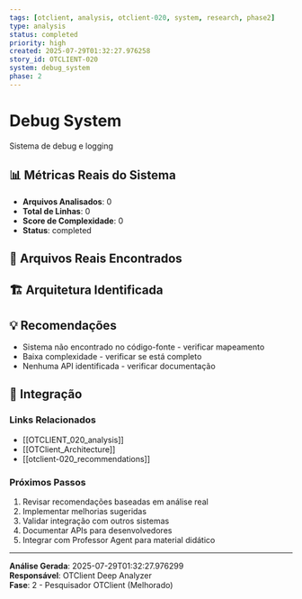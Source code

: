 ```yaml
---
tags: [otclient, analysis, otclient-020, system, research, phase2]
type: analysis
status: completed
priority: high
created: 2025-07-29T01:32:27.976258
story_id: OTCLIENT-020
system: debug_system
phase: 2
---
```


# Debug System

Sistema de debug e logging

## 📊 Métricas Reais do Sistema

- **Arquivos Analisados**: 0
- **Total de Linhas**: 0
- **Score de Complexidade**: 0
- **Status**: completed

## 📁 Arquivos Reais Encontrados


## 🏗️ Arquitetura Identificada

## 💡 Recomendações
- Sistema não encontrado no código-fonte - verificar mapeamento
- Baixa complexidade - verificar se está completo
- Nenhuma API identificada - verificar documentação


## 🔗 Integração

### Links Relacionados
- [[OTCLIENT_020_analysis]]
- [[OTClient_Architecture]]
- [[otclient-020_recommendations]]

### Próximos Passos
1. Revisar recomendações baseadas em análise real
2. Implementar melhorias sugeridas
3. Validar integração com outros sistemas
4. Documentar APIs para desenvolvedores
5. Integrar com Professor Agent para material didático

---

**Análise Gerada**: 2025-07-29T01:32:27.976299  
**Responsável**: OTClient Deep Analyzer  
**Fase**: 2 - Pesquisador OTClient (Melhorado)

